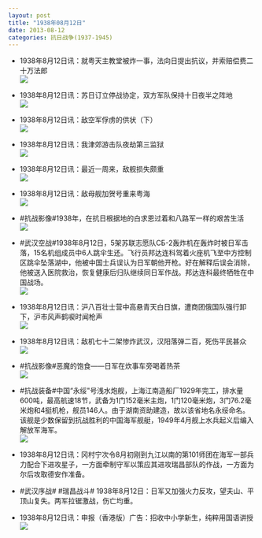 ```yaml
---
layout: post
title: "1938年08月12日"
date: 2013-08-12
categories: 抗日战争(1937-1945)
---
```


<meta name="referrer" content="no-referrer" />

- 1938年8月12日讯：就粤天主教堂被炸一事，法向日提出抗议，并索赔偿费二十万法郎 <br/><img src="https://ww3.sinaimg.cn/large/aca367d8jw1e7k9u4c626j209i16vq76.jpg" />

- 1938年8月12日讯：苏日订立停战协定，双方军队保持十日夜半之阵地 <br/><img src="https://ww1.sinaimg.cn/large/aca367d8jw1e7k84daav1j207616xtba.jpg" />

- 1938年8月12日讯：敌空军俘虏的供状（下） <br/><img src="https://ww1.sinaimg.cn/large/aca367d8jw1e7k6bdt78xj20c10we796.jpg" />

- 1938年8月12日讯：我津郊游击队夜劫第三监狱 <br/><img src="https://ww1.sinaimg.cn/large/aca367d8jw1e7k4l0mfo0j207h0cfq3u.jpg" />

- 1938年8月12日讯：最近一周来，敌舰损失颇重 <br/><img src="https://ww2.sinaimg.cn/large/aca367d8jw1e7k2ubs53fj20ch0be3zx.jpg" />

- 1938年8月12日讯：敌母舰加贺号重来粤海 <br/><img src="https://ww4.sinaimg.cn/large/aca367d8jw1e7jxn5vj50j20b80cutaf.jpg" />

- #抗战影像#1938年，在抗日根据地的白求恩过着和八路军一样的艰苦生活 <br/><img src="https://ww1.sinaimg.cn/large/aca367d8jw1e7jvz0lid6j20m80lfmyu.jpg" />

- #武汉空战#1938年8月12日，5架苏联志愿队СБ-2轰炸机在轰炸时被日军击落，15名机组成员中6人跳伞生还。飞行员邦达连科驾着火座机飞至中方控制区跳伞坠落湖中，他被中国士兵误认为日军朝他开枪。好在解释后误会消除，他被送入医院救治，恢复健康后归队继续同日军作战。邦达连科最终牺牲在中国战场。   <br/><img src="https://ww2.sinaimg.cn/large/aca367d8jw1e7ju6q0kwbj209q0bgdgi.jpg" />

- 1938年8月12日讯：沪八百壮士营中高悬青天白日旗，遭商团俄国队强行卸下，沪市风声鹤唳时闻枪声 <br/><img src="https://ww2.sinaimg.cn/large/aca367d8jw1e7jshh2kvjj20bb11qad3.jpg" />

- 1938年8月12日讯：敌机七十二架惨炸武汉，汉阳落弹二百，死伤平民甚众 <br/><img src="https://ww3.sinaimg.cn/large/aca367d8jw1e7jqswvreoj20c10k5n05.jpg" />

- #抗战影像#恶魔的饱食——日军在炊事车旁喝着热茶 <br/><img src="https://ww1.sinaimg.cn/large/aca367d8jw1e7joyzuhvdj20m70cuwgk.jpg" />

- #抗战装备#中国“永绥"号浅水炮舰，上海江南造船厂1929年完工，排水量600吨，最高航速18节，武备为1门152毫米主炮，1门120毫米炮，3门76.2毫米炮和4挺机枪，舰员146人。由于湖南资助建造，故以该省地名永绥命名。该舰是少数保留到抗战胜利的中国海军舰艇，1949年4月舰上水兵起义后编入解放军海军。 <br/><img src="https://ww1.sinaimg.cn/large/aca367d8jw1e7jn8pkirsj20c10s675r.jpg" />

- 1938年8月12日讯：冈村宁次令8月初刚到九江以南的第101师团在海军一部兵力配合下进攻星子，一方面牵制守军以策应其进攻瑞昌部队的作战，一方面为尔后攻取德安作准备。 

- #武汉序战# #瑞昌战斗# 1938年8月12日：日军又加强火力反攻，望夫山、平顶山复失。两军拉锯激战，伤亡均重。 

- 1938年8月12日讯：申报（香港版）广告：招收中小学新生，纯粹用国语讲授 <br/><img src="https://ww2.sinaimg.cn/large/aca367d8jw1e7ji1s1dykj203j0g7mxh.jpg" />

